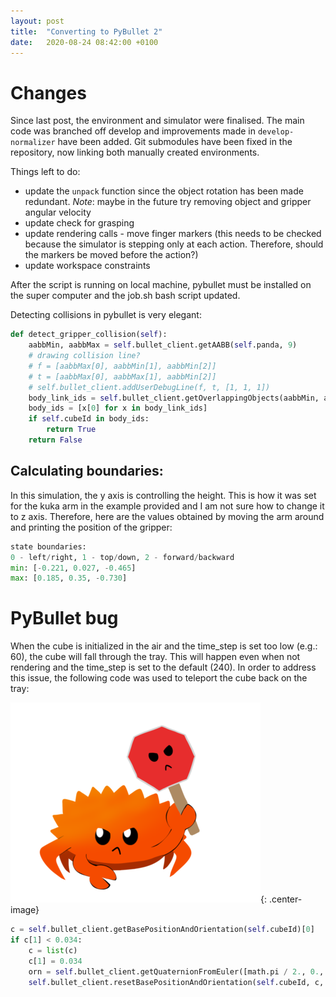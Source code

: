```yaml
---
layout: post
title:  "Converting to PyBullet 2"
date:   2020-08-24 08:42:00 +0100
---
```

<!-- ![Bug found](/assets/Common/bug-stop.png){: .center-image} -->
# Changes
Since last post, the environment and simulator were finalised. The main code was branched off develop and improvements made in `develop-normalizer` have been added. Git submodules have been fixed in the repository, now linking both manually created environments. 

Things left to do:
- update the `unpack` function since the object rotation has been made redundant. *Note*: maybe in the future try removing object and gripper angular velocity
- update check for grasping
- update rendering calls - move finger markers (this needs to be checked because the simulator is stepping only at each action. Therefore, should the markers be moved before the action?)
- update workspace constraints

After the script is running on local machine, pybullet must be installed on the super computer and the job.sh bash script updated.

Detecting collisions in pybullet is very elegant:
~~~ python
def detect_gripper_collision(self):
    aabbMin, aabbMax = self.bullet_client.getAABB(self.panda, 9)
    # drawing collision line?
    # f = [aabbMax[0], aabbMin[1], aabbMin[2]]
    # t = [aabbMax[0], aabbMax[1], aabbMin[2]]
    # self.bullet_client.addUserDebugLine(f, t, [1, 1, 1])
    body_link_ids = self.bullet_client.getOverlappingObjects(aabbMin, aabbMax)
    body_ids = [x[0] for x in body_link_ids]
    if self.cubeId in body_ids:
        return True
    return False
~~~

## Calculating boundaries:
In this simulation, the y axis is controlling the height. This is how it was set for the kuka arm in the example provided and I am not sure how to change it to z axis. Therefore, here are the values obtained by moving the arm around and printing the position of the gripper:
~~~ python
state boundaries:
0 - left/right, 1 - top/down, 2 - forward/backward
min: [-0.221, 0.027, -0.465]
max: [0.185, 0.35, -0.730]
~~~

# PyBullet bug
When the cube is initialized in the air and the time_step is set too low (e.g.: 60), the cube will fall through the tray. This will happen even when not rendering and the time_step is set to the default (240). In order to address this issue, the following code was used to teleport the cube back on the tray:

![Bug found](/assets/Common/bug-stop.png){: .center-image}

~~~ python
c = self.bullet_client.getBasePositionAndOrientation(self.cubeId)[0]
if c[1] < 0.034:
    c = list(c)
    c[1] = 0.034
    orn = self.bullet_client.getQuaternionFromEuler([math.pi / 2., 0., 0.])
    self.bullet_client.resetBasePositionAndOrientation(self.cubeId, c, orn)
~~~
<!-- ![Low level accuracy](/assets/Benefits-of-Normalization/0_accurac.png)
![Low level actor loss](/assets/Benefits-of-Normalization/0_loss_actor.png)
![Low level critic loss](/assets/Benefits-of-Normalization/0_loss_critic.png)
![Low level reward](/assets/Normalization-3/0_reward.png)
![High level accuracy](/assets/Benefits-of-Normalization/1_accuracy.png)
![High level actor loss](/assets/Benefits-of-Normalization/1_loss_actor.png)
![High level critic loss](/assets/Benefits-of-Normalization/1_loss_critic.png)
![High level accuracy](/assets/Normalization-3/1_reward.png) -->